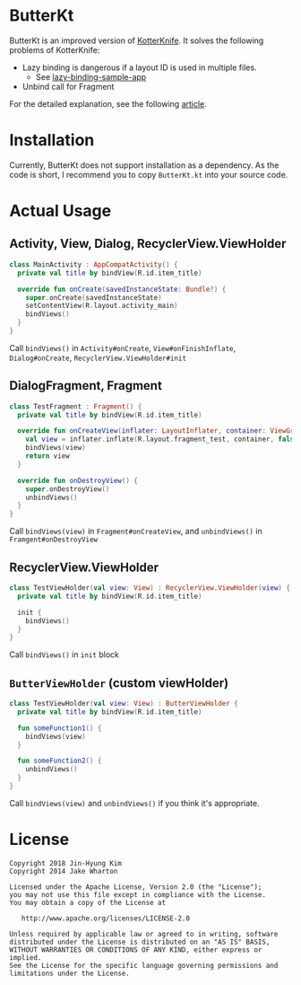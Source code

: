 # ButterKt

ButterKt is an improved version of [KotterKnife](https://github.com/JakeWharton/kotterknife). It solves the following problems of KotterKnife:

* Lazy binding is dangerous if a layout ID is used in multiple files.
    * See [lazy-binding-sample-app](https://github.com/Rajin9601/ButterKt/tree/master/lazy-binding-sample-app)
* Unbind call for Fragment

For the detailed explanation, see the following [article](https://www.rajin.me/dev/2018/08/05/ButterKt.html).

# Installation

Currently, ButterKt does not support installation as a dependency. As the code is short, I recommend you to copy `ButterKt.kt` into your source code.

# Actual Usage

## Activity, View, Dialog, RecyclerView.ViewHolder

```kotlin
class MainActivity : AppCompatActivity() {
  private val title by bindView(R.id.item_title)

  override fun onCreate(savedInstanceState: Bundle?) {
    super.onCreate(savedInstanceState)
    setContentView(R.layout.activity_main)
    bindViews()
  }
}
```

Call `bindViews()` in `Activity#onCreate`, `View#onFinishInflate`, `Dialog#onCreate`, `RecyclerView.ViewHolder#init`


## DialogFragment, Fragment

```kotlin
class TestFragment : Fragment() {
  private val title by bindView(R.id.item_title)

  override fun onCreateView(inflater: LayoutInflater, container: ViewGroup, savedInstanceState: Bundle?) {
    val view = inflater.inflate(R.layout.fragment_test, container, false)
    bindViews(view)
    return view
  }

  override fun onDestroyView() {
    super.onDestroyView()
    unbindViews()
  }
}
```

Call `bindViews(view)` in `Fragment#onCreateView`, and `unbindViews()` in `Framgent#onDestroyView`

## RecyclerView.ViewHolder

```kotlin
class TestViewHolder(val view: View) : RecyclerView.ViewHolder(view) {
  private val title by bindView(R.id.item_title)

  init {
    bindViews()
  }
}
```

Call `bindViews()` in `init` block

## `ButterViewHolder` (custom viewHolder)

```kotlin
class TestViewHolder(val view: View) : ButterViewHolder {
  private val title by bindView(R.id.item_title)

  fun someFunction1() {
    bindViews(view)
  }

  fun someFunction2() {
    unbindViews()
  }
}
```

Call `bindViews(view)` and `unbindViews()` if you think it's appropriate.

# License

```
Copyright 2018 Jin-Hyung Kim
Copyright 2014 Jake Wharton

Licensed under the Apache License, Version 2.0 (the "License");
you may not use this file except in compliance with the License.
You may obtain a copy of the License at

   http://www.apache.org/licenses/LICENSE-2.0

Unless required by applicable law or agreed to in writing, software
distributed under the License is distributed on an "AS IS" BASIS,
WITHOUT WARRANTIES OR CONDITIONS OF ANY KIND, either express or implied.
See the License for the specific language governing permissions and
limitations under the License.
```
